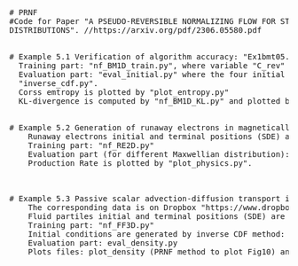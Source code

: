 <pre>
# PRNF
#Code for Paper "A PSEUDO-REVERSIBLE NORMALIZING FLOW FOR STOCHASTIC DYNAMICAL SYSTEMS WITH VARIOUS INITIAL
DISTRIBUTIONS". //https://arxiv.org/pdf/2306.05580.pdf


# Example 5.1 Verification of algorithm accuracy: "Ex1bmt05.zip"
  Training part: "nf_BM1D_train.py", where variable "C_rev" is tuning hyperparameter \lambda in Section 3.3 of Paper.
  Evaluation part: "eval_initial.py" where the four initial different samples are generated by the inverse CDF method in 
  "inverse_cdf.py".
  Corss emtropy is plotted by "plot_entropy.py"
  KL-divergence is computed by "nf_BM1D_KL.py" and plotted by "plot_kl.py" 
  

# Example 5.2 Generation of runaway electrons in magnetically confined nuclear fusion plasmas: "RE2D_thermal.zip"
    Runaway electrons initial and terminal positions (SDE) are generated by "RE2D_datagenerate.py".
    Training part: "nf_RE2D.py"
    Evaluation part (for different Maxwellian distribution): "eval_valid.py". Plotted by "plot_evalValid.py".
    Production Rate is plotted by "plot_physics.py".
    
    

# Example 5.3 Passive scalar advection-diffusion transport in a 3D chaotic flow: "FF3Dcode.zip"
    The corresponding data is on Dropbox "https://www.dropbox.com/sh/e32c8xezyuxwt5j/AADQ9KSsl7MrFGQywaqU3L9Qa?dl=0".
    Fluid partiles initial and terminal positions (SDE) are generated by "FF3D_datagenerate.py"
    Training part: "nf_FF3D.py"
    Initial conditions are generated by inverse CDF method: "inverse_cdf.py" & "inverse_cdf_grid (21*21 initial conditions).
    Evaluation part: eval_density.py
    Plots files: plot_density (PRNF method to plot Fig10) and plot)eval_Valid.py (Fig9).
  
</pre>

